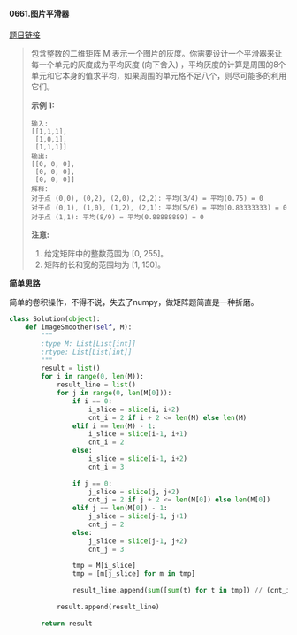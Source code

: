 #### 0661.图片平滑器

[题目链接](https://leetcode-cn.com/problems/image-smoother)

> 包含整数的二维矩阵 M 表示一个图片的灰度。你需要设计一个平滑器来让每一个单元的灰度成为平均灰度 (向下舍入) ，平均灰度的计算是周围的8个单元和它本身的值求平均，如果周围的单元格不足八个，则尽可能多的利用它们。
>
> **示例 1:**
>
> ```
> 输入:
> [[1,1,1],
>  [1,0,1],
>  [1,1,1]]
> 输出:
> [[0, 0, 0],
>  [0, 0, 0],
>  [0, 0, 0]]
> 解释:
> 对于点 (0,0), (0,2), (2,0), (2,2): 平均(3/4) = 平均(0.75) = 0
> 对于点 (0,1), (1,0), (1,2), (2,1): 平均(5/6) = 平均(0.83333333) = 0
> 对于点 (1,1): 平均(8/9) = 平均(0.88888889) = 0
> ```
>
> **注意:**
>
> 1. 给定矩阵中的整数范围为 [0, 255]。
> 2. 矩阵的长和宽的范围均为 [1, 150]。

**简单思路**

简单的卷积操作，不得不说，失去了numpy，做矩阵题简直是一种折磨。

```python
class Solution(object):
    def imageSmoother(self, M):
        """
        :type M: List[List[int]]
        :rtype: List[List[int]]
        """
        result = list()
        for i in range(0, len(M)):
            result_line = list()
            for j in range(0, len(M[0])):
                if i == 0:
                    i_slice = slice(i, i+2)
                    cnt_i = 2 if i + 2 <= len(M) else len(M)
                elif i == len(M) - 1:
                    i_slice = slice(i-1, i+1)
                    cnt_i = 2
                else:
                    i_slice = slice(i-1, i+2)
                    cnt_i = 3
                
                if j == 0:
                    j_slice = slice(j, j+2)
                    cnt_j = 2 if j + 2 <= len(M[0]) else len(M[0])
                elif j == len(M[0]) - 1:
                    j_slice = slice(j-1, j+1)
                    cnt_j = 2
                else:
                    j_slice = slice(j-1, j+2)
                    cnt_j = 3
                
                tmp = M[i_slice]
                tmp = [m[j_slice] for m in tmp]
                
                result_line.append(sum([sum(t) for t in tmp]) // (cnt_i * cnt_j))
                
            result.append(result_line)
            
        return result
```

